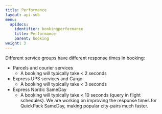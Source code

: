 ```yaml
---
title: Performance
layout: api-sub
menu:
  apidocs:
    identifier: bookingperformance
    title: Performance
    parent: booking
weight: 3
---
```


Different service groups have different response times in booking:

  - Parcels and courier services
    - A booking will typically take < 2 seconds
  - Express UPS services and Cargo
    - A booking will typically take < 3 seconds
  - Express Nordic SameDay
    - A booking will typically take < 10 seconds (query in flight schedules). We are working on improving the response times for QuickPack SameDay, making popular city-pairs much faster.

